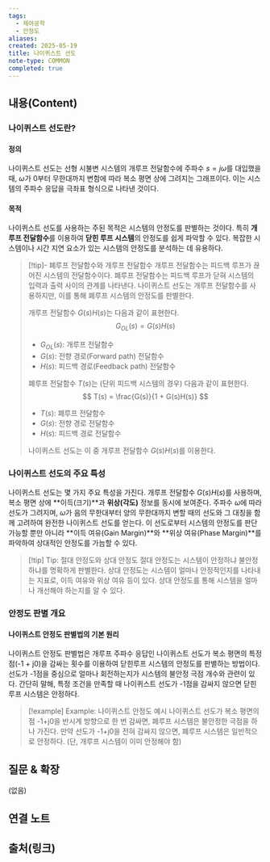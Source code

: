 ```yaml
---
tags:
  - 제어공학
  - 안정도
aliases: 
created: 2025-05-19
title: 나이퀴스트 선도
note-type: COMMON
completed: true
---
```


## 내용(Content)

### 나이퀴스트 선도란?

#### 정의

나이퀴스트 선도는 선형 시불변 시스템의 개루프 전달함수에 주파수 $s=j\omega$를 대입했을 때, $\omega$가 0부터 무한대까지 변함에 따라 복소 평면 상에 그려지는 그래프이다. 이는 시스템의 주파수 응답을 극좌표 형식으로 나타낸 것이다.


#### 목적

나이퀴스트 선도를 사용하는 주된 목적은 시스템의 안정도를 판별하는 것이다. 특히 **개루프 전달함수**를 이용하여 **닫힌 루프 시스템**의 안정도를 쉽게 파악할 수 있다. 복잡한 시스템이나 시간 지연 요소가 있는 시스템의 안정도를 분석하는 데 유용하다.

>[!tip]- 폐루프 전달함수와 개루프 전달함수
>개루프 전달함수는 피드백 루프가 끊어진 시스템의 전달함수이다.
>폐루프 전달함수는 피드백 루프가 닫혀 시스템의 입력과 출력 사이의 관계를 나타낸다.
>나이퀴스트 선도는 개루프 전달함수를 사용하지만, 이를 통해 폐루프 시스템의 안정도를 판별한다.
>
>개루프 전달함수 $G(s)H(s)$는 다음과 같이 표현한다.
>$$
>G_{OL}(s) = G(s)H(s)
>$$
>- $G_{OL}(s)$: 개루프 전달함수
>- $G(s)$: 전향 경로(Forward path) 전달함수
>- $H(s)$: 피드백 경로(Feedback path) 전달함수
>
>폐루프 전달함수 $T(s)$는 (단위 피드백 시스템의 경우) 다음과 같이 표현한다.
>$$
>T(s) = \frac{G(s)}{1 + G(s)H(s)}
>$$
>- $T(s)$: 폐루프 전달함수
>- $G(s)$: 전향 경로 전달함수
>- $H(s)$: 피드백 경로 전달함수
>
>나이퀴스트 선도는 이 중 개루프 전달함수 $G(s)H(s)$를 이용한다.

### 나이퀴스트 선도의 주요 특성

나이퀴스트 선도는 몇 가지 주요 특성을 가진다. 개루프 전달함수 $G(s)H(s)$를 사용하며, 복소 평면 상에 **이득(크기)**과 **위상(각도)** 정보를 동시에 보여준다. 주파수 $\omega$에 따라 선도가 그려지며, $\omega$가 음의 무한대부터 양의 무한대까지 변할 때의 선도와 그 대칭을 함께 고려하여 완전한 나이퀴스트 선도를 얻는다. 이 선도로부터 시스템의 안정도를 판단 가능할 뿐만 아니라 **이득 여유(Gain Margin)**와 **위상 여유(Phase Margin)**를 파악하여 상대적인 안정도를 가늠할 수 있다.

>[!tip] Tip: 절대 안정도와 상대 안정도
>절대 안정도는 시스템이 안정하냐 불안정하냐를 명확하게 판별한다.
>상대 안정도는 시스템이 얼마나 안정적인지를 나타내는 지표로, 이득 여유와 위상 여유 등이 있다.
>상대 안정도를 통해 시스템을 얼마나 개선해야 하는지를 알 수 있다.

### 안정도 판별 개요

#### 나이퀴스트 안정도 판별법의 기본 원리

나이퀴스트 안정도 판별법은 개루프 주파수 응답인 나이퀴스트 선도가 복소 평면의 특정 점(-1 + j0)을 감싸는 횟수를 이용하여 닫힌루프 시스템의 안정도를 판별하는 방법이다. 선도가 -1점을 중심으로 얼마나 회전하는지가 시스템의 불안정 극점 개수와 관련이 있다. 간단히 말해, 특정 조건을 만족할 때 나이퀴스트 선도가 -1점을 감싸지 않으면 닫힌루프 시스템은 안정하다.

>[!example] Example: 나이퀴스트 안정도 예시
>나이퀴스트 선도가 복소 평면의 점 -1+j0을 반시계 방향으로 한 번 감싸면, 폐루프 시스템은 불안정한 극점을 하나 가진다.
>만약 선도가 -1+j0을 전혀 감싸지 않으면, 폐루프 시스템은 일반적으로 안정하다. (단, 개루프 시스템이 이미 안정해야 함)

## 질문 & 확장

(없음)

## 연결 노트

## 출처(링크)